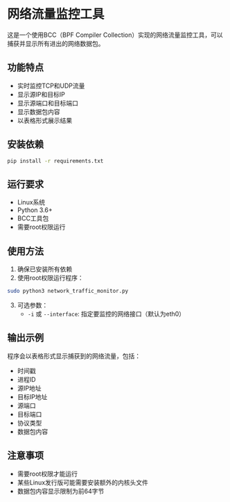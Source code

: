 # 网络流量监控工具

这是一个使用BCC（BPF Compiler Collection）实现的网络流量监控工具，可以捕获并显示所有进出的网络数据包。

## 功能特点

- 实时监控TCP和UDP流量
- 显示源IP和目标IP
- 显示源端口和目标端口
- 显示数据包内容
- 以表格形式展示结果

## 安装依赖

```bash
pip install -r requirements.txt
```

## 运行要求

- Linux系统
- Python 3.6+
- BCC工具包
- 需要root权限运行

## 使用方法

1. 确保已安装所有依赖
2. 使用root权限运行程序：

```bash
sudo python3 network_traffic_monitor.py
```

3. 可选参数：
   - `-i` 或 `--interface`: 指定要监控的网络接口（默认为eth0）

## 输出示例

程序会以表格形式显示捕获到的网络流量，包括：
- 时间戳
- 进程ID
- 源IP地址
- 目标IP地址
- 源端口
- 目标端口
- 协议类型
- 数据包内容

## 注意事项

- 需要root权限才能运行
- 某些Linux发行版可能需要安装额外的内核头文件
- 数据包内容显示限制为前64字节 